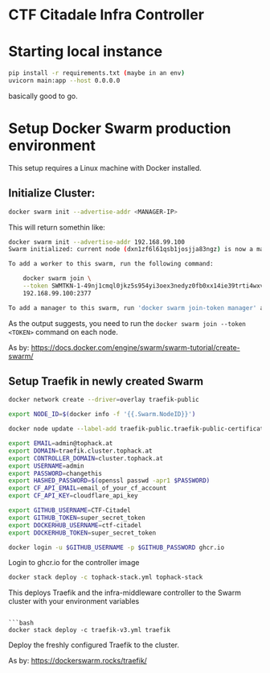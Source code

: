 # CTF Citadale Infra Controller

# Starting local instance
```bash
pip install -r requirements.txt (maybe in an env)
uvicorn main:app --host 0.0.0.0
```

basically good to go.

# Setup Docker Swarm production environment
This setup requires a Linux machine with Docker installed.

## Initialize Cluster:
```bash
docker swarm init --advertise-addr <MANAGER-IP>
```
This will return somethin like:
```bash
docker swarm init --advertise-addr 192.168.99.100
Swarm initialized: current node (dxn1zf6l61qsb1josjja83ngz) is now a manager.

To add a worker to this swarm, run the following command:

    docker swarm join \
    --token SWMTKN-1-49nj1cmql0jkz5s954yi3oex3nedyz0fb0xx14ie39trti4wxv-8vxv8rssmk743ojnwacrr2e7c \
    192.168.99.100:2377

To add a manager to this swarm, run 'docker swarm join-token manager' and follow the instructions.
```
As the output suggests, you need to run the `docker swarm join --token <TOKEN>` command on each node.


As by: https://docs.docker.com/engine/swarm/swarm-tutorial/create-swarm/


## Setup Traefik in newly created Swarm

```bash
docker network create --driver=overlay traefik-public
```
```bash
export NODE_ID=$(docker info -f '{{.Swarm.NodeID}}')
```
```bash
docker node update --label-add traefik-public.traefik-public-certificates=true $NODE_ID
```
```bash
export EMAIL=admin@tophack.at
export DOMAIN=traefik.cluster.tophack.at
export CONTROLLER_DOMAIN=cluster.tophack.at
export USERNAME=admin
export PASSWORD=changethis
export HASHED_PASSWORD=$(openssl passwd -apr1 $PASSWORD)
export CF_API_EMAIL=email_of_your_cf_account
export CF_API_KEY=cloudflare_api_key

export GITHUB_USERNAME=CTF-Citadel
export GITHUB_TOKEN=super_secret_token
export DOCKERHUB_USERNAME=ctf-citadel
export DOCKERHUB_TOKEN=super_secret_token
```
```bash
docker login -u $GITHUB_USERNAME -p $GITHUB_PASSWORD ghcr.io
```
Login to ghcr.io for the controller image
```bash
docker stack deploy -c tophack-stack.yml tophack-stack
```
This deploys Traefik and the infra-middleware controller to the Swarm cluster with your environment variables

```

```bash
docker stack deploy -c traefik-v3.yml traefik
```
Deploy the freshly configured Traefik to the cluster.


As by: https://dockerswarm.rocks/traefik/